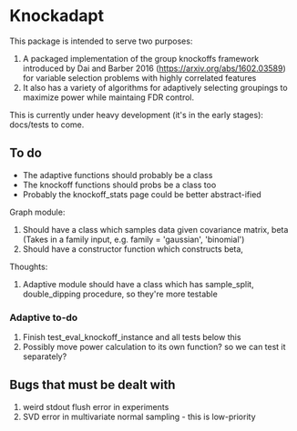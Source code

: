 # Knockadapt

This package is intended to serve two purposes:
1. A packaged implementation of the group knockoffs framework introduced by Dai and Barber 2016 (https://arxiv.org/abs/1602.03589) for variable selection problems with highly correlated features
2. It also has a variety of algorithms for adaptively selecting groupings to maximize power while maintaing FDR control.

This is currently under heavy development (it's in the early stages): docs/tests to come.

## To do
- The adaptive functions should probably be a class
- The knockoff functions should probs be a class too
- Probably the knockoff_stats page could be better abstract-ified

Graph module:
1. Should have a class which samples data given covariance matrix, beta
(Takes in a family input, e.g. family = 'gaussian', 'binomial')
2. Should have a constructor function which constructs beta, 

Thoughts:
1. Adaptive module should have a class which has
sample_split, double_dipping procedure, so they're 
more testable

### Adaptive to-do

1. Finish test_eval_knockoff_instance and all tests below this
2. Possibly move power calculation to its own function? so we can test it separately?

## Bugs that must be dealt with
1. weird stdout flush error in experiments
2. SVD error in multivariate normal sampling - 
this is low-priority